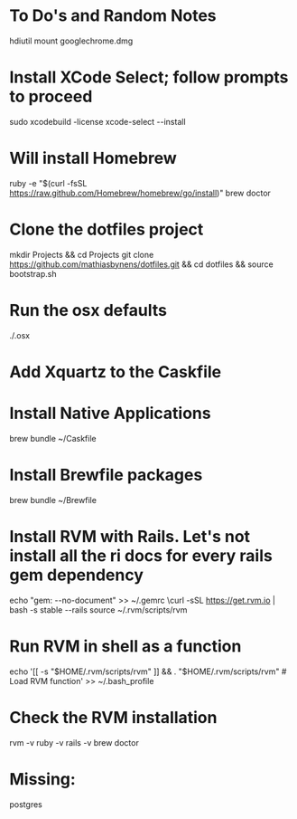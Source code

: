# To Do's and Random Notes

hdiutil mount googlechrome.dmg


# Install XCode Select; follow prompts to proceed 
sudo xcodebuild -license
xcode-select --install

# Will install Homebrew
ruby -e "$(curl -fsSL https://raw.github.com/Homebrew/homebrew/go/install)"
brew doctor

# Clone the dotfiles project 
mkdir Projects && cd Projects
git clone https://github.com/mathiasbynens/dotfiles.git && cd dotfiles && source bootstrap.sh

# Run the osx defaults
./.osx

# Add Xquartz to the Caskfile
# Install Native Applications
brew bundle ~/Caskfile

# Install Brewfile packages
brew bundle ~/Brewfile

# Install RVM with Rails. Let's not install all the ri docs for every rails gem dependency
echo "gem: --no-document" >> ~/.gemrc
\curl -sSL https://get.rvm.io | bash -s stable --rails
source ~/.rvm/scripts/rvm

# Run RVM in shell as a function
echo '[[ -s "$HOME/.rvm/scripts/rvm" ]] && . "$HOME/.rvm/scripts/rvm" # Load RVM function' >> ~/.bash_profile

# Check the RVM installation
rvm -v 
ruby -v 
rails -v
brew doctor

# Missing: 
postgres
